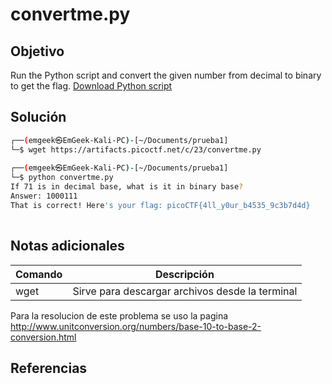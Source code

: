 # convertme.py

## Objetivo
Run the Python script and convert the given number from decimal to binary to get the flag. [Download Python script](https://artifacts.picoctf.net/c/23/convertme.py)
## Solución

```bash
┌──(emgeek㉿EmGeek-Kali-PC)-[~/Documents/prueba1]  
└─$ wget https://artifacts.picoctf.net/c/23/convertme.py  
                                                                          
┌──(emgeek㉿EmGeek-Kali-PC)-[~/Documents/prueba1]  
└─$ python convertme.py    
If 71 is in decimal base, what is it in binary base?  
Answer: 1000111  
That is correct! Here's your flag: picoCTF{4ll_y0ur_b4535_9c3b7d4d}  
                                                                                 
```

## Notas adicionales
| Comando | Descripción  |
|---------|-----------------------------------------|
| wget     | Sirve para descargar archivos desde la terminal          |

Para la resolucion de este problema se uso la pagina http://www.unitconversion.org/numbers/base-10-to-base-2-conversion.html


## Referencias